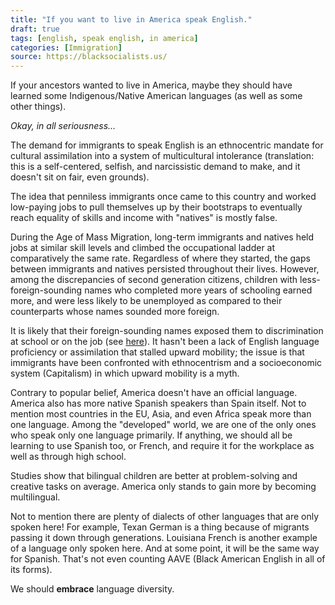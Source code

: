 ```yaml
---
title: "If you want to live in America speak English."
draft: true
tags: [english, speak english, in america]
categories: [Immigration]
source: https://blacksocialists.us/
---
```


If your ancestors wanted to live in America, maybe they should have learned some Indigenous/Native American languages (as well as some other things).  
  
_Okay, in all seriousness..._  
  
The demand for immigrants to speak English is an ethnocentric mandate for cultural assimilation into a system of multicultural intolerance (translation: this is a self-centered, selfish, and narcissistic demand to make, and it doesn't sit on fair, even grounds).  
  
The idea that penniless immigrants once came to this country and worked low-paying jobs to pull themselves up by their bootstraps to eventually reach equality of skills and income with "natives" is mostly false.  
  
During the Age of Mass Migration, long-term immigrants and natives held jobs at similar skill levels and climbed the occupational ladder at comparatively the same rate. Regardless of where they started, the gaps between immigrants and natives persisted throughout their lives. However, among the discrepancies of second generation citizens, children with less-foreign-sounding names who completed more years of schooling earned more, and were less likely to be unemployed as compared to their counterparts whose names sounded more foreign.  
  
It is likely that their foreign-sounding names exposed them to discrimination at school or on the job (see [here](https://publicpolicy.stanford.edu/news/what-history-tells-us-about-assimilation-immigrants)). It hasn't been a lack of English language proficiency or assimilation that stalled upward mobility; the issue is that immigrants have been confronted with ethnocentrism and a socioeconomic system (Capitalism) in which upward mobility is a myth.  
  
Contrary to popular belief, America doesn't have an official language. America also has more native Spanish speakers than Spain itself. Not to mention most countries in the EU, Asia, and even Africa speak more than one language. Among the "developed" world, we are one of the only ones who speak only one language primarily. If anything, we should all be learning to use Spanish too, or French, and require it for the workplace as well as through high school.  
  
Studies show that bilingual children are better at problem-solving and creative tasks on average. America only stands to gain more by becoming multilingual.  
  
Not to mention there are plenty of dialects of other languages that are only spoken here! For example, Texan German is a thing because of migrants passing it down through generations. Louisiana French is another example of a language only spoken here. And at some point, it will be the same way for Spanish. That's not even counting AAVE (Black American English in all of its forms).  
  
We should **embrace** language diversity.

